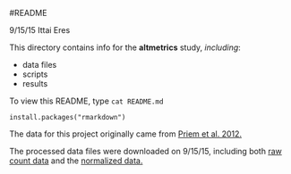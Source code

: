 #README

9/15/15 Ittai Eres

This directory contains info for the **altmetrics** study, _including_:

* data files  
* scripts  
* results  

To view this README, type `cat README.md`

```
install.packages("rmarkdown")
```

The data for this project originally came from [Priem et al. 2012.](http://arxiv.org/abs/1203.4745)

The processed data files were downloaded on 9/15/15, including both [raw count data][link1] and the [normalized data.][link2]

[link1]:https://raw.githubusercontent.com/jdblischak/r-intermediate-altmetrics/gh-pages/data/counts-raw.txt.gz
[link2]:https://raw.githubusercontent.com/jdblischak/r-intermediate-altmetrics/gh-pages/data/counts-norm.txt.gz